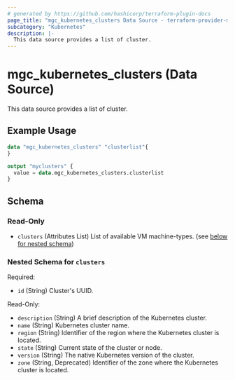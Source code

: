 ```yaml
---
# generated by https://github.com/hashicorp/terraform-plugin-docs
page_title: "mgc_kubernetes_clusters Data Source - terraform-provider-mgc"
subcategory: "Kubernetes"
description: |-
  This data source provides a list of cluster.
---
```


# mgc_kubernetes_clusters (Data Source)

This data source provides a list of cluster.

## Example Usage

```terraform
data "mgc_kubernetes_clusters" "clusterlist"{
}

output "myclusters" {
  value = data.mgc_kubernetes_clusters.clusterlist
}
```

<!-- schema generated by tfplugindocs -->
## Schema

### Read-Only

- `clusters` (Attributes List) List of available VM machine-types. (see [below for nested schema](#nestedatt--clusters))

<a id="nestedatt--clusters"></a>
### Nested Schema for `clusters`

Required:

- `id` (String) Cluster's UUID.

Read-Only:

- `description` (String) A brief description of the Kubernetes cluster.
- `name` (String) Kubernetes cluster name.
- `region` (String) Identifier of the region where the Kubernetes cluster is located.
- `state` (String) Current state of the cluster or node.
- `version` (String) The native Kubernetes version of the cluster.
- `zone` (String, Deprecated) Identifier of the zone where the Kubernetes cluster is located.
